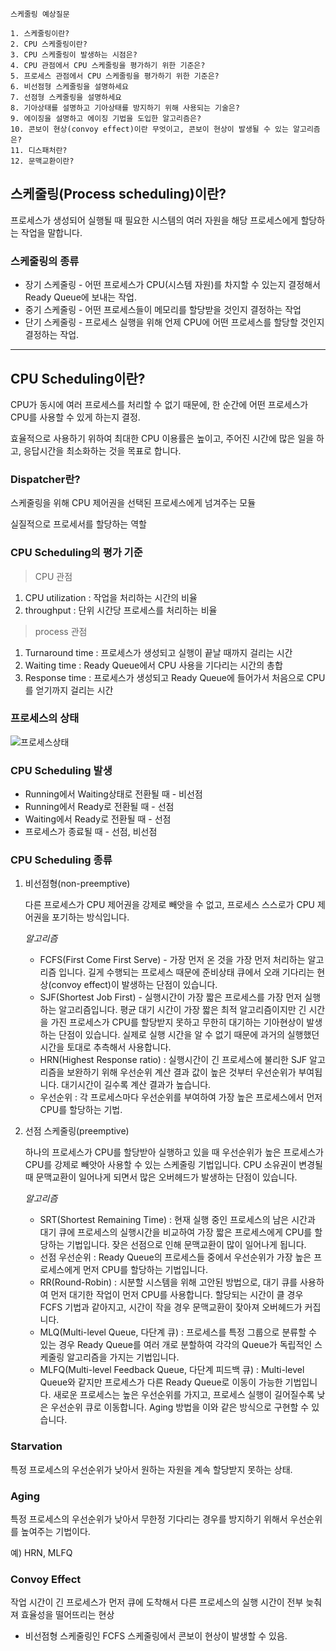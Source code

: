 ```
스케줄링 예상질문

1. 스케줄링이란?
2. CPU 스케줄링이란?
3. CPU 스케줄링이 발생하는 시점은?
4. CPU 관점에서 CPU 스케줄링을 평가하기 위한 기준은?
5. 프로세스 관점에서 CPU 스케줄링을 평가하기 위한 기준은?
6. 비선점형 스케줄링을 설명하세요
7. 선점형 스케줄링을 설명하세요
8. 기아상태를 설명하고 기아상태를 방지하기 위해 사용되는 기술은?
9. 에이징을 설명하고 에이징 기법을 도입한 알고리즘은?
10. 콘보이 현상(convoy effect)이란 무엇이고, 콘보이 현상이 발생될 수 있는 알고리즘은?
11. 디스패처란?
12. 문맥교환이란?
```

## 스케줄링(Process scheduling)이란?

프로세스가 생성되어 실행될 때 필요한 시스템의 여러 자원을 해당 프로세스에게 할당하는 작업을 말합니다.

### 스케줄링의 종류

- 장기 스케줄링 - 어떤 프로세스가 CPU(시스템 자원)를 차지할 수 있는지 결정해서 Ready Queue에 보내는 작업.
- 중기 스케줄링 - 어떤 프로세스들이 메모리를 할당받을 것인지 결정하는 작업
- 단기 스케줄링 - 프로세스 실행을 위해 언제 CPU에 어떤 프로세스를 할당할 것인지 결정하는 작업.

---

## CPU Scheduling이란?

CPU가 동시에 여러 프로세스를 처리할 수 없기 때문에, 한 순간에 어떤 프로세스가 CPU를 사용할 수 있게 하는지 결정.

효율적으로 사용하기 위하여 최대한 CPU 이용률은 높이고, 주어진 시간에 많은 일을 하고, 응답시간을 최소화하는 것을 목표로 합니다.

### Dispatcher란?

스케줄링을 위해 CPU 제어권을 선택된 프로세스에게 넘겨주는 모듈

실질적으로 프로세서를 할당하는 역할

### CPU Scheduling의 평가 기준

> CPU 관점

1. CPU utilization : 작업을 처리하는 시간의 비율
2. throughput : 단위 시간당 프로세스를 처리하는 비율

> process 관점

1. Turnaround time : 프로세스가 생성되고 실행이 끝날 때까지 걸리는 시간
2. Waiting time : Ready Queue에서 CPU 사용을 기다리는 시간의 총합
3. Response time : 프로세스가 생성되고 Ready Queue에 들어가서 처음으로 CPU를 얻기까지 걸리는 시간

### 프로세스의 상태

![프로세스상태](https://s3-us-west-2.amazonaws.com/secure.notion-static.com/567bad21-c0cf-4d14-867c-3ff38b8a5083/Untitled.png)

### CPU Scheduling 발생

- Running에서 Waiting상태로 전환될 때 - 비선점
- Running에서 Ready로 전환될 때 - 선점
- Waiting에서 Ready로 전환될 때 - 선점
- 프로세스가 종료될 때 - 선점, 비선점

### CPU Scheduling 종류

1. 비선점형(non-preemptive)

   다른 프로세스가 CPU 제어권을 강제로 빼앗을 수 없고, 프로세스 스스로가 CPU 제어권을 포기하는 방식입니다.

   _알고리즘_

   - FCFS(First Come First Serve) - 가장 먼저 온 것을 가장 먼저 처리하는 알고리즘 입니다. 길게 수행되는 프로세스 때문에 준비상태 큐에서 오래 기다리는 현상(convoy effect)이 발생하는 단점이 있습니다.
   - SJF(Shortest Job First) - 실행시간이 가장 짧은 프로세스를 가장 먼저 실행하는 알고리즘입니다. 평균 대기 시간이 가장 짧은 최적 알고리즘이지만 긴 시간을 가진 프로세스가 CPU를 할당받지 못하고 무한히 대기하는 기아현상이 발생하는 단점이 있습니다. 실제로 실행 시간을 알 수 없기 때문에 과거의 실행했던 시간을 토대로 추측해서 사용합니다.
   - HRN(Highest Response ratio) : 실행시간이 긴 프로세스에 불리한 SJF 알고리즘을 보완하기 위해 우선순위 계산 결과 값이 높은 것부터 우선순위가 부여됩니다. 대기시간이 길수록 계산 결과가 높습니다.
   - 우선순위 : 각 프로세스마다 우선순위를 부여하여 가장 높은 프로세스에서 먼저 CPU를 할당하는 기법.

2. 선점 스케줄링(preemptive)

   하나의 프로세스가 CPU를 할당받아 실행하고 있을 때 우선순위가 높은 프로세스가 CPU를 강제로 빼앗아 사용할 수 있는 스케줄링 기법입니다. CPU 소유권이 변경될 때 문맥교환이 일어나게 되면서 많은 오버헤드가 발생하는 단점이 있습니다.

   _알고리즘_

   - SRT(Shortest Remaining Time) : 현재 실행 중인 프로세스의 남은 시간과 대기 큐에 프로세스의 실행시간을 비교하여 가장 짧은 프로세스에게 CPU를 할당하는 기법입니다. 잦은 선점으로 인해 문맥교환이 많이 일어나게 됩니다.
   - 선점 우선순위 : Ready Queue의 프로세스들 중에서 우선순위가 가장 높은 프로세스에게 먼저 CPU를 할당하는 기법입니다.
   - RR(Round-Robin) : 시분할 시스템을 위해 고안된 방법으로, 대기 큐를 사용하여 먼저 대기한 작업이 먼저 CPU를 사용합니다. 할당되는 시간이 클 경우 FCFS 기법과 같아지고, 시간이 작을 경우 문맥교환이 잦아져 오버헤드가 커집니다.
   - MLQ(Multi-level Queue, 다단계 큐) : 프로세스를 특정 그룹으로 분류할 수 있는 경우 Ready Queue를 여러 개로 분할하여 각각의 Queue가 독립적인 스케줄링 알고리즘을 가지는 기법입니다.
   - MLFQ(Multi-level Feedback Queue, 다단계 피드백 큐) : Multi-level Queue와 같지만 프로세스가 다른 Ready Queue로 이동이 가능한 기법입니다. 새로운 프로세스는 높은 우선순위를 가지고, 프로세스 실행이 길어질수록 낮은 우선순위 큐로 이동합니다. Aging 방법을 이와 같은 방식으로 구현할 수 있습니다.

### Starvation

특정 프로세스의 우선순위가 낮아서 원하는 자원을 계속 할당받지 못하는 상태.

### Aging

특정 프로세스의 우선순위가 낮아서 무한정 기다리는 경우를 방지하기 위해서 우선순위를 높여주는 기법이다.

예) HRN, MLFQ

### Convoy Effect

작업 시간이 긴 프로세스가 먼저 큐에 도착해서 다른 프로세스의 실행 시간이 전부 늦춰져 효율성을 떨어뜨리는 현상

- 비선점형 스케줄링인 FCFS 스케줄링에서 콘보이 현상이 발생할 수 있음.
